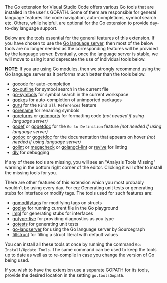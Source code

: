 The Go extension for Visual Studio Code offers various Go tools that are installed in the user's GOPATH. Some of them are responsible for general language features like code navigation, auto-completions, symbol search etc. Others, while helpful, are optional for the Go extension to provide day-to-day language support.

Below are the tools essential for the general features of this extension. If you have chosen to use the [Go language server](https://github.com/microsoft/vscode-go#go-language-server), then most of the below tools are no longer needed as the corresponding features will be provided by the language server. Eventually, once the language server is stable, we will move to using it and deprecate the use of individual tools below.

**NOTE**: If you are using Go modules, then we strongly recommend using the Go language server as it performs much better than the tools below. 

- [gocode](http://github.com/stamblerre/gocode/) for auto-completion 
- [go-outline](https://github.com/ramya-rao-a/go-outline) for symbol search in the current file
- [go-symbols](https://github.com/acroca/go-symbols) for symbol search in the current workspace
- [gopkgs](https://github.com/uudashr/gopkgs) for auto-completion of unimported packages
- [guru](https://golang.org/x/tools/cmd/guru) for the `Find all References` feature
- [gorename](https://golang.org/x/tools/cmd/gorename) for renaming symbols
- [goreturns](https://github.com/sqs/goreturns) or [goimports](https://golang.org/x/tools/cmd/goimports) for formatting code _(not needed if using language server)_
- [godef](https://github.com/rogpeppe/godef) or [gogetdoc](https://github.com/zmb3/gogetdoc) for the `Go to Definition` feature _(not needed if using language server)_
- [godoc](https://golang.org/x/tools/cmd/godoc) or [gogetdoc](https://github.com/zmb3/gogetdoc) for the documentation that appears on hover _(not needed if using language server)_
- [golint](https://golang.org/x/lint/golint) or [megacheck](https://honnef.co/go/tools/) or [golangci-lint](https://github.com/golangci/golangci-lint) or [revive](https://github.com/mgechev/revive) for linting
- [dlv](https://github.com/derekparker/delve/tree/master/cmd/dlv) for debugging

If any of these tools are missing, you will see an "Analysis Tools Missing" warning in the bottom right corner of the editor.  Clicking it will offer to install the missing tools for you.

There are other features of this extension which you most probably wouldn't be using every day. For eg: Generating unit tests or generating stubs for interface or modify tags. The tools used for such features are:

- [gomodifytags](https://github.com/fatih/gomodifytags) for modifying tags on structs
- [goplay](https://github.com/haya14busa/goplay/) for running current file in the Go playground
- [impl](https://github.com/josharian/impl) for generating stubs for interfaces
- [gotype-live](https://github.com/tylerb/gotype-live) for providing diagnostics as you type
- [gotests](https://github.com/cweill/gotests/) for generating unit tests
- [go-langserver](https://github.com/sourcegraph/go-langserver) for using the Go language server by Sourcegraph
- [fillstruct](https://github.com/davidrjenni/reftools/tree/master/cmd/fillstruct) for filling a struct literal with default values

You can install all these tools at once by running the command `Go: Install/Update Tools`. The same command can be used to keep the tools up to date as well as to re-compile in case you change the version of Go being used.

If you wish to have the extension use a separate GOPATH for its tools, provide the desired location in the setting `go.toolsGopath`.

